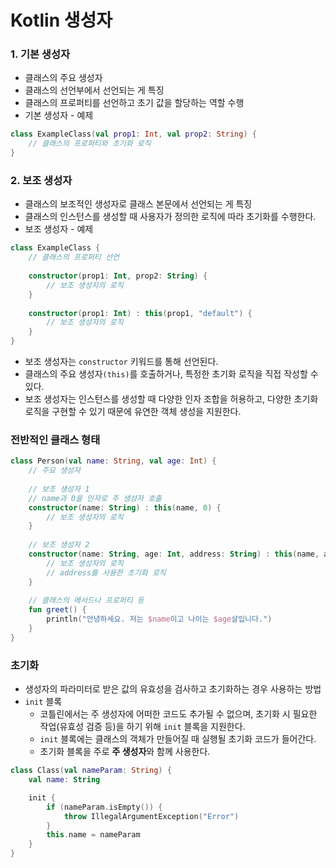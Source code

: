 # Kotlin 생성자
### 1. 기본 생성자
* 클래스의 주요 생성자
* 클래스의 선언부에서 선언되는 게 특징
* 클래스의 프로퍼티를 선언하고 초기 값을 할당하는 역할 수행
* 기본 생성자 - 예제
```kotlin
class ExampleClass(val prop1: Int, val prop2: String) {
    // 클래스의 프로퍼티와 초기화 로직
}
```
### 2. 보조 생성자
* 클래스의 보조적인 생성자로 클래스 본문에서 선언되는 게 특징
* 클래스의 인스턴스를 생성할 때 사용자가 정의한 로직에 따라 초기화를 수행한다.
* 보조 생성자 - 예제
```kotlin
class ExampleClass {
    // 클래스의 프로퍼티 선언
    
    constructor(prop1: Int, prop2: String) {
        // 보조 생성자의 로직
    }
    
    constructor(prop1: Int) : this(prop1, "default") {
        // 보조 생성자의 로직
    }
}
```
* 보조 생성자는 `constructor` 키워드를 통해 선언된다.
* 클래스의 주요 생성자`(this)`를 호출하거나, 특정한 초기화 로직을 직접 작성할 수 있다.
* 보조 생성자는 인스턴스를 생성할 때 다양한 인자 조합을 허용하고, 다양한 초기화 로직을 구현할 수 있기 때문에 유연한 객체 생성을 지원한다.
### 전반적인 클래스 형태
```kotlin
class Person(val name: String, val age: Int) {
    // 주요 생성자
    
    // 보조 생성자 1
    // name과 0을 인자로 주 생성자 호출
    constructor(name: String) : this(name, 0) {
        // 보조 생성자의 로직
    }
    
    // 보조 생성자 2
    constructor(name: String, age: Int, address: String) : this(name, age) {
        // 보조 생성자의 로직
        // address를 사용한 초기화 로직
    }
    
    // 클래스의 메서드나 프로퍼티 등
    fun greet() {
        println("안녕하세요. 저는 $name이고 나이는 $age살입니다.")
    }
}
```
### 초기화
* 생성자의 파라미터로 받은 값의 유효성을 검사하고 초기화하는 경우 사용하는 방법
* `init` 블록
  * 코틀린에서는 주 생성자에 어떠한 코드도 추가될 수 없으며, 초기화 시 필요한 작업(유효성 검증 등)을 하기 위해 `init` 블록을 지원한다.
  * `init` 블록에는 클래스의 객체가 만들어질 때 실행될 초기화 코드가 들어간다.
  * 초기화 블록을 주로 **주 생성자**와 함께 사용한다.
```kotlin
class Class(val nameParam: String) {
    val name: String

    init {
        if (nameParam.isEmpty()) {
            throw IllegalArgumentException("Error")
        }
        this.name = nameParam
    }
}
```
